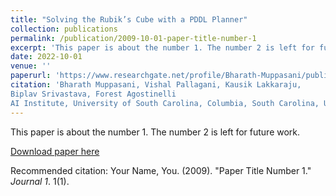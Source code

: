 ```yaml
---
title: "Solving the Rubik’s Cube with a PDDL Planner"
collection: publications
permalink: /publication/2009-10-01-paper-title-number-1
excerpt: 'This paper is about the number 1. The number 2 is left for future work.'
date: 2022-10-01
venue: ''
paperurl: 'https://www.researchgate.net/profile/Bharath-Muppasani/publication/362555735_Solving_the_Rubik's_Cube_with_a_PDDL_Planner/links/62f13f8388b83e7320bb63c0/Solving-the-Rubiks-Cube-with-a-PDDL-Planner.pdf'
citation: 'Bharath Muppasani, Vishal Pallagani, Kausik Lakkaraju,
Biplav Srivastava, Forest Agostinelli
AI Institute, University of South Carolina, Columbia, South Carolina, USA'
---
```

This paper is about the number 1. The number 2 is left for future work.

[Download paper here](http://academicpages.github.io/files/paper1.pdf)

Recommended citation: Your Name, You. (2009). "Paper Title Number 1." <i>Journal 1</i>. 1(1).

